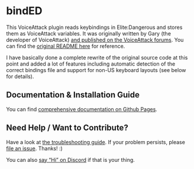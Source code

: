 ﻿# bindED

This VoiceAttack plugin reads keybindings in Elite:Dangerous and stores them as
VoiceAttack variables. It was originally written by Gary (the developer of
VoiceAttack) [and published on the VoiceAttack
forums](https://forum.voiceattack.com/smf/index.php?topic=564.0). You can find
the [original README here](https://alterNERDtive.github.io/bindED/ReadMe.txt)
for reference.

I have basically done a complete rewrite of the original source code at this point
and added a lot of features including automatic detection of the correct
bindings file and support for non-US keyboard layouts (see below for details).

## Documentation & Installation Guide

You can find [comprehensive documentation on Github
Pages](https://alterNERDtive.github.io/bindED).

## Need Help / Want to Contribute?

Have a look at [the troubleshooting
guide](https://alterNERDtive.github.io/bindED/troubleshooting). If your problem
persists, please [file an
issue](https://github.com/alterNERDtive/bindED/issues/new). Thanks! :)

You can also [say “Hi” on Discord](https://discord.gg/YeXh2s5UC6) if that is
your thing.

